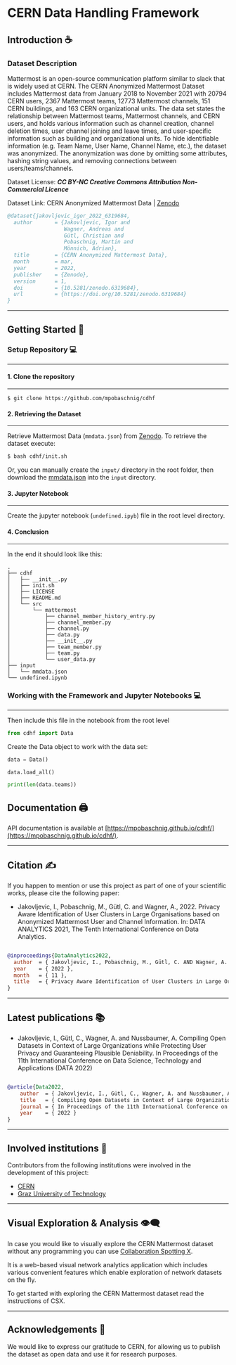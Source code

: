 # CERN Data Handling Framework

## Introduction ☕️

### Dataset Description

Mattermost is an open-source communication platform similar to slack that is widely used at CERN. The CERN Anonymized Mattermost Dataset includes Mattermost data from January 2018 to November 2021 with 20794 CERN  users, 2367 Mattermost teams, 12773 Mattermost channels, 151 CERN buildings, and 163 CERN  organizational units. The data set states the relationship between Mattermost teams, Mattermost channels, and CERN users, and holds various information such as channel creation, channel deletion times, user channel joining and leave times, and user-specific information such as building and organizational units. To hide identifiable information (e.g. Team Name, User Name, Channel Name, etc.), the dataset was anonymized. The anonymization was done by omitting some attributes, hashing string values, and removing connections between users/teams/channels.

Dataset License: ***CC BY-NC Creative Commons Attribution Non-Commercial Licence***

Dataset Link: CERN Anonymized Mattermost Data | [Zenodo](https://zenodo.org/record/6319684#.YnOMdi8Rr0o)

```bibtex
@dataset{jakovljevic_igor_2022_6319684,
  author       = {Jakovljevic, Igor and
                  Wagner, Andreas and
                  Gütl, Christian and
                  Pobaschnig, Martin and
                  Mönnich, Adrian},
  title        = {CERN Anonymized Mattermost Data},
  month        = mar,
  year         = 2022,
  publisher    = {Zenodo},
  version      = 1,
  doi          = {10.5281/zenodo.6319684},
  url          = {https://doi.org/10.5281/zenodo.6319684}
}

```

---

## Getting Started 🏁


### Setup Repository 💻
---

#### 1. Clone the repository 
---

```
$ git clone https://github.com/mpobaschnig/cdhf
```


#### 2. Retrieving the Dataset
---
Retrieve Mattermost Data (`mmdata.json`) from [Zenodo](https://zenodo.org/record/6319684#.YnOMdi8Rr0o). To retrieve the dataset execute:
```sh
$ bash cdhf/init.sh
```
Or, you can manually create the `input/` directory in the root folder, then download the [mmdata.json](https://zenodo.org/record/6319684/files/mattermost.json) into the `input` directory.

#### 3. Jupyter Notebook
---

Create the jupyter notebook (`undefined.ipyb`) file in the root level directory.


#### 4. Conclusion
---
In the end it should look like this:
```
.
├── cdhf
│   ├── __init__.py
│   ├── init.sh
│   ├── LICENSE
│   ├── README.md
│   └── src
│       └── mattermost
│           ├── channel_member_history_entry.py
│           ├── channel_member.py
│           ├── channel.py
│           ├── data.py
│           ├── __init__.py
│           ├── team_member.py
│           ├── team.py
│           └── user_data.py
├── input
│   └── mmdata.json
└── undefined.ipynb
```

### Working with the Framework and Jupyter Notebooks 💻
---

Then include this file in the notebook from the root level

```python
from cdhf import Data
```

Create the Data object to work with the data set:

```python
data = Data()

data.load_all()

print(len(data.teams))
```

## Documentation 🖨️

API documentation is available at [https://mpobaschnig.github.io/cdhf/](https://mpobaschnig.github.io/cdhf/).

---


## Citation ✍️

If you happen to mention or use this project as part of one of your scientific works, please cite the following paper: 

* Jakovljevic, I., Pobaschnig, M., Gütl, C. and Wagner, A., 2022. Privacy Aware Identification of User Clusters in Large Organisations based on Anonymized Mattermost User and Channel Information. In: DATA ANALYTICS 2021, The Tenth International Conference on Data Analytics.

```bibtex

@inproceedings{DataAnalytics2022,
  author  = { Jakovljevic, I., Pobaschnig, M., Gütl, C. AND Wagner, A. },
  year    = { 2022 },
  month   = { 11 },
  title   = { Privacy Aware Identification of User Clusters in Large Organisations based on Anonymized Mattermost User and Channel Information }
}

```

---

## Latest publications 📚
* Jakovljevic, I., Gütl, C., Wagner, A. and Nussbaumer, A. Compiling Open Datasets in Context of Large Organizations while Protecting User Privacy and Guaranteeing Plausible Deniability. In Proceedings of the 11th International Conference on Data Science, Technology and Applications (DATA 2022)


```bibtex

@article{Data2022,
    author  = { Jakovljevic, I., Gütl, C., Wagner, A. and Nussbaumer, A. },
    title   = { Compiling Open Datasets in Context of Large Organizations while Protecting User Privacy and Guaranteeing Plausible Deniability },
    journal = { In Proceedings of the 11th International Conference on Data Science, Technology and Applications (DATA 2022) },
    year    = { 2022 }
}

```
---

## Involved institutions 🏫
Contributors from the following institutions were involved in the development of this project:
* [CERN](https://home.cern/)
* [Graz University of Technology](https://www.tugraz.at/home/)
---

## 	Visual Exploration & Analysis 👁️‍🗨️

In case you would like to visually explore the CERN Mattermost dataset without any programming you can use [Collaboration Spotting X](https://github.com/aleksbobic/csx).

It is a web-based visual network analytics application which includes various convenient features which enable exploration of network datasets on the fly. 

To get started with exploring the CERN Mattermost dataset read the instructions of CSX.

---

## Acknowledgements 🙏

We would like to express our gratitude to CERN, for allowing us to publish the dataset as open data and use it for research purposes.



